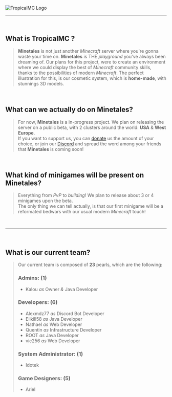 ![TropicalMC Logo](./TropicalLogo.png)

---

<br>

## What is TropicalMC ?

> **Minetales** is not just another *Minecraft* server where you're gonna waste your time on. **Minetales** is THE *playground* you've always been dreaming of. Our plans for this project, were to create an environment where we could display the best of *Minecraft* community skills, thanks to the possibilities of modern *Minecraft*. The perfect illustration for this, is our cosmetic system, which is **home-made**, with stunnings 3D models.

<br>

## What can we actually do on **Minetales**?

> For now, **Minetales** is a in-progress project. We plan on releasing the server on a public beta, with 2 clusters around the world: **USA** & **West Europe**.  
> If you want to support us, you can [donate](https://www.paypal.com/donate/?hosted_button_id=K27NTHNSCHVH4) us the amount of your choice, or join our [Discord](https://discord.gg/Rv5xRBRVDj) and spread the word among your friends that **Minetales** is coming soon!

<br>

## What kind of minigames will be present on **Minetales**?

> Everything from *PvP* to *building*! We plan to release about 3 or 4 minigames upon the beta.   
> The only thing we can tell actually, is that our first minigame will be a reformated bedwars with our usual modern *Minecraft* touch!

<br>

---

<br>

## What is our current team?

> Our current team is composed of **23** pearls, which are the following:  
> ### **Admins**: (1)
> - Kalou *as* Owner *&* Java Developer
> ### **Developers**: (6)
> - Alexmdz77 *as* Discord Bot Developer  
> - Elikill58 *as* Java Developer  
> - Nathael *as* Web Developer  
> - Quentin *as* Infrastructure Developer  
> - ROOT *as* Java Developer  
> - vic256 *as* Web Developer
> ### **System Administrator**: (1)
> - Idotek
> ### **Game Designers**: (5)
> - Ariel  
